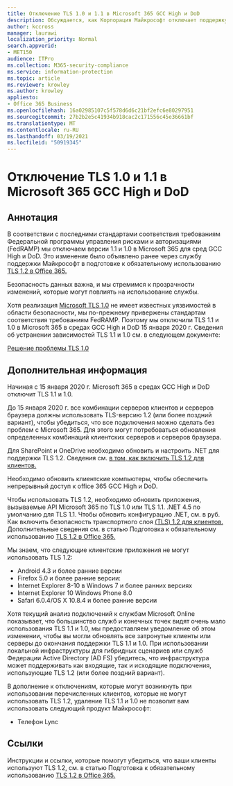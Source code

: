 ```yaml
---
title: Отключение TLS 1.0 и 1.1 в Microsoft 365 GCC High и DoD
description: Обсуждается, как Корпорация Майкрософт отключает поддержку TLS 1.1 и 1.0 в средах GCC High и DoD в Microsoft 365.
author: kccross
manager: laurawi
localization_priority: Normal
search.appverid:
- MET150
audience: ITPro
ms.collection: M365-security-compliance
ms.service: information-protection
ms.topic: article
ms.reviewer: krowley
ms.author: krowley
appliesto:
- Office 365 Business
ms.openlocfilehash: 16a02985107c5f578d6d6c21bf2efc6e80297951
ms.sourcegitcommit: 27b2b2e5c41934b918cac2c171556c45e36661bf
ms.translationtype: MT
ms.contentlocale: ru-RU
ms.lasthandoff: 03/19/2021
ms.locfileid: "50919345"
---
```

# <a name="disabling-tls-10-and-11-in-microsoft-365-gcc-high-and-dod"></a>Отключение TLS 1.0 и 1.1 в Microsoft 365 GCC High и DoD

## <a name="summary"></a>Аннотация

В соответствии с последними стандартами соответствия требованиям Федеральной программы управления рисками и авторизациями (FedRAMP) мы отключаем версии 1.1 и 1.0 в Microsoft 365 для сред GCC High и DoD. Это изменение было объявлено ранее через службу поддержки Майкрософт в подготовке к обязательному использованию [TLS 1.2 в Office 365.](https://support.microsoft.com/help/4057306/preparing-for-tls-1-2-in-office-365)

Безопасность данных важна, и мы стремимся к прозрачности изменений, которые могут повлиять на использование службы.

Хотя реализация [Microsoft TLS 1.0](https://support.microsoft.com/help/3117336) не имеет известных уязвимостей в области безопасности, мы по-прежнему привержены стандартам соответствия требованиям FedRAMP. Поэтому мы отключили TLS 1.1 и 1.0 в Microsoft 365 в средах GCC High и DoD 15 января 2020 г. Сведения об устранении зависимостей TLS 1.1 и 1.0 см. в следующем документе:

[Решение проблемы TLS 1.0](https://www.microsoft.com/download/details.aspx?id=55266)

## <a name="more-information"></a>Дополнительная информация

Начиная с 15 января 2020 г. Microsoft 365 в средах GCC High и DoD отключит TLS 1.1 и 1.0.

До 15 января 2020 г. все комбинации серверов клиентов и серверов браузера должны использовать TLS-версию 1.2 (или более поздний вариант), чтобы убедиться, что все подключения можно сделать без проблем с Microsoft 365. Для этого могут потребоваться обновления определенных комбинаций клиентских серверов и серверов браузера.

Для SharePoint и OneDrive необходимо обновить и настроить .NET для поддержки TLS 1.2. Сведения см. [в том, как включить TLS 1.2 для клиентов.](/mem/configmgr/core/plan-design/security/enable-tls-1-2-client)

Необходимо обновить клиентские компьютеры, чтобы обеспечить непрерывный доступ к office 365 GCC High и DoD.

Чтобы использовать TLS 1.2, необходимо обновить приложения, вызываемые API Microsoft 365 по TLS 1.0 или TLS 1.1. .NET 4.5 по умолчанию для TLS 1.1. Чтобы обновить конфигурацию .NET, см. в руб. Как включить безопасность транспортного слоя [(TLS) 1.2 для клиентов.](/mem/configmgr/core/plan-design/security/enable-tls-1-2-client) Дополнительные сведения см. в статью Подготовка к обязательному использованию [TLS 1.2 в Office 365.](https://support.microsoft.com/help/4057306/preparing-for-tls-1-2-in-office-365)

Мы знаем, что следующие клиентские приложения не могут использовать TLS 1.2:

- Android 4.3 и более ранние версии
- Firefox 5.0 и более ранние версии:
- Internet Explorer 8-10 в Windows 7 и более ранних версиях
- Internet Explorer 10 Windows Phone 8.0
- Safari 6.0.4/OS X 10.8.4 и более ранние версии

Хотя текущий анализ подключений к службам Microsoft Online показывает, что большинство служб и конечных точек видят очень мало использования TLS 1.1 и 1.0, мы предоставляем уведомление об этом изменении, чтобы вы могли обновлять все затронутые клиенты или серверы до окончания поддержки TLS 1.1 и 1.0. При использовании локальной инфраструктуры для гибридных сценариев или служб Федерации Active Directory (AD FS) убедитесь, что инфраструктура может поддерживать как входящие, так и исходящие подключения, использующие TLS 1.2 (или более поздний вариант).

В дополнение к отключениям, которые могут возникнуть при использовании перечисленных клиентов, которые не могут использовать TLS 1.2, удаление TLS 1.1 и 1.0 не позволит вам использовать следующий продукт Майкрософт:

- Телефон Lync

## <a name="references"></a>Ссылки

Инструкции и ссылки, которые помогут убедиться, что ваши клиенты используют TLS 1.2, см. в статью Подготовка к обязательному использованию [TLS 1.2 в Office 365.](https://support.microsoft.com/help/4057306/preparing-for-tls-1-2-in-office-365)